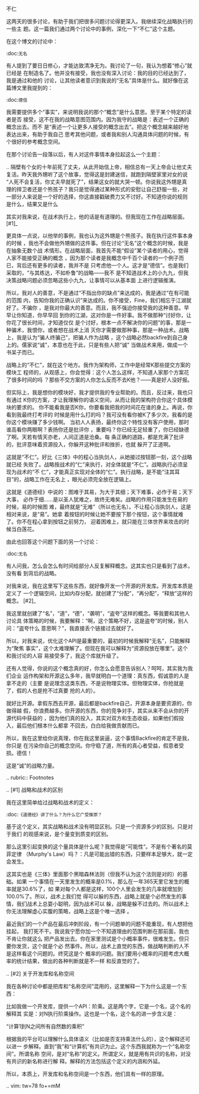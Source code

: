     
不仁

这两天的很多讨论，有助于我们把很多问题讨论得更深入。我继续深化战略执行的一些主
题。这一篇我们通过两个讨论中的事例，深化一下“不仁”这个主题。

在这个博文的讨论中：

  :doc:`无名`
  
有人提到了要日日修心，才能达致清净无为。我讨论了一句，我认为想着“修心”就已经是
在制造名了。他并没有接受，我也没有深入讨论：我的目的已经达到了，我是通过和他的
讨论，让其他读者意识到我说的“无名”具体是什么。就好像在这篇博文里我提到的：

  :doc:`德信`

我需要提供多个“事实”，来说明我说的那个“概念”是什么意思。至于某个特定的读者是否
接受，这不在我的战略意图范围内。因为我守的战略是：表述一个正确的概念出去。而不
是“表述一个让更多人接受的概念出去”。把这个概念越来越好地表达出来，有助于我自己
思考其他问题，或者我和别人沟通具体问题的时候，有个很好的参考概念空间。

在那个讨论告一段落以后，有人对这件事情本身拉起这么一个主题：

..
  隔壁有个女的十年前死了丈夫，从此开始信上帝，相信总有一天上帝会让他丈夫
  复活。昨天我外甥听了这个故事，觉得这是封建迷信，就跑到隔壁家里对女的说
  “人死不会复活，你丈夫早就死了”，结果这女的就大哭一顿。你说我这外甥是真
  理的捍卫者还是个熊孩子？我只是觉得通过某种形式的安慰让自己舒服一些，对
  一部分人来说是一个好的选择，你这直接戳破费力又不讨好。不知道你说的规则
  是什么，结果又是什么

其实对我来说，在战术执行上，他的话是有道理的。但我现在工作在战略层面。 [#1]_

更具体一点说，以他举的事例，我也认为这外甥是个熊孩子。我在执行这件事本身的时候
，我也不会做他外甥做的这件事。但在讨论“无名”这个概念的时候，我是在抽象无数个战
术情形。在战略层面，我首先不能“假设”某个读者的用心，觉得人家不能接受正确的概念
，因为那个读者是我概念中千百个读者的一个例子而已，背后还有更多的读者，我并不是
只考虑他一个人。这才是“德信”。也是我们采取的，“与其练达，不如朴鲁”的战略——我不
是不知道战术上的小九九，但我决策战略问题必须忽略这些小九九，让事情可以从基本面
上进行逻辑推演。

所以，我对人的善意，不是通过“不指出你的缺点”来达成的，我是通过“在有可能的范围
内，告知你我的正确认识”来达成的。你不接受，Fine，我们相忘于江湖就好了。不骗你
，是我对你最大的善意。而且，我不强迫你接受我的这种善意。早早让你知道，你早早回
到你的江湖，这对你是一件好事。我不做那种“讨好你，让你花了很长时间，才知道仅仅
是个讨好，根本一点不解决你的问题”的事，那是一种骗术，我恨你，或者想在战术上消
灭你才需要做那种事，那是一种战术。战略上，我是认为“骗人终骗己”，把骗人作为战略
，这个战略必然backfire到自己身上的。儒家说“诚”，本意也在于此，只是有些人把“诚”
当做战术来用，做成一个书呆子而已。

战略上的“不仁”，就在这个地方。我作为架构师，工作中是经常K那些提交方案的模块工
程师的，从观感上，你会觉得：这个人怎么这样，不知道人家那个方案花了很多时间的吗
？那些不交方案的人你怎么反而不去K他？——真是好人没好报。

但实际上，我是想你的模块好，我才提供我的专业帮助的。而且，反过来，我也只有通过
K你的方案，才让我理解你的语义空间，从而让我的架构符合你这个具体模块的要求的。
你不能看我是否K你，你要看我把我的时间花在谁的身上。再说，你看到我最终打考评的
时候是用什么打的吗？我可没有看你被K了多少次，我看的是你这个模块赚了多少钱啊。
当初人人表扬，最终你这个特性没有客户使用，那时谁高看你两眼啊？表扬你还是批评你
，重要吗？你已经无足轻重了，你已经缺德了啊。天若有情天亦老，人间正道是沧桑。每
条正确的道路，都是充满了批评的，批评意味着资源投入，你躲开这种批评和挫折，也就
躲开了正道啊。

这就是“不仁”。好比《三体》中的程心当执剑人，从她接过按钮那一刻，这个战略就已经
失败了。战略按战术的“仁”来执行，对全体就是“不仁”。战略执行必须呈现为战术的“不
仁”，才能真正实现对全体的“仁”。执行战略，是不能“注其耳目”的，战略工作在无名上
，眼光必须完全放在逻辑上。

这就是《道德经》中说的：图难于其易，为大于其细；天下难事，必作于易；天下大事，
必作于细……是以圣人犹难之，故终无难矣。战略的作用只能发生在易的时候，易的时候图
难，最终就是“无难”（所以也无名）。不让程心当执剑人，这是相对来说，是“易”。她拿
着按钮的时候让她不要按下那个按钮，这个事情就难了。你不在程心拿到按钮之前努力，
迎着困难上，就只能在三体世界来攻击的时候当白莲花。
  
由此也回答这个问题下面的另一个讨论：

  :doc:`无名`
  
有人问我，怎么会怎么有时间给部分人反复解释概念。这其实也只是看到了战术，没有看
到背后的战略。

对我来说，我在这里写下这些东西，就好像开发一个开源的开发库。开发库本质是定义了
一个逻辑空间，比如内存分配，就创建了“分配”，“再分配”，“释放”这样的概念。 [#2]_

我这里就创建了“名”，“道”，“德”，“袭明”，“盗夸”这样的概念。等我要和其他人讨论具
体策略的时候，我要解释：“啊，这个策略不好，这是盗夸”的时候，别人问：“盗夸什么
意思啊？”，我直接丢个链接过去就好了。

所以，对我来说，优化这个API是最重要的，最初的时候我解释“无名”，只能解释为“聚焦
事实”，这个太难理解了。但现在我可以解释为“资源投放在哪里”。这个和我讨论的人容
易接受多了，我这个库就升级了。

还有人觉得，你说的这个概念真的好，你怎么会愿意告诉别人？呵呵，其实我为我们企业
运作构架和开源这么多年，我早就明白一个道理：真东西，假诚意的人是拿不走的（主要
是说理念这类东西，不是说物理实体。但物理实体，你抢就是了，假的人也是抢不过真要
抢的人的）。

就好比开源。拿假东西去开源，最后都是backfire自己，开源本身是要资源的，你做得越
假，你浪费越多。你开源的东西，你的竞争对手，其实从来不会从你的开源代码中获益的
，因为他们真的投入，其实对双方和生态收益，如果他们假投入，最后他们根本什么都拿
不回去，白白给我做贡献而已。

所以，我在这里给你说真理，你在我这里装逼，这个事情Backfire的肯定不是我，你只是
在污染你自己的概念空间。你守稳了道，所有的真心者受益，假意者受损。德信！

这是“诚”的战略力量。
  
.. rubric:: Footnotes

.. [#1] 战略和战术的区别

我在这里简单给过战略和战术的定义：

  :doc:`《道德经》讲了什么？为什么它广受推崇？`

基于这个定义，其实战略和战术没有明显区别。只是一个资源多少的区别。只是对于我们
的观感来说，是个量变到质变的区别。

那么这里引起变换的这个量具体是什么呢？我觉得是“可能性”。不是有个著名的莫菲定律
（Murphy's Law）吗？：凡是可能出错的东西，只要样本足够大，就一定会发生。

这其实也是《三体》里面那个黑暗森林法则（但我不认为这个法则是对的）的基础。如果
一个事情在一天里发生的概率是0.1%，那么在一年365天里它发生的概率就是30.6%了，如
果对每个人都是这样，100个人里会发生的几率就增加到100.0%了。所以，战术上我们觉
得可以躲的东西，战略上就是个必然发生的事情，我们战术上总耍小聪明，因为战术可以
躲，战略是躲不过去的。所以战术上你无法理解虚心实腹的策略，战略上这是个唯一选择
。

最近我们的一个产品在最后冲刺阶段，有一个问题单的问题不能重现，有人想把他挂起，
我打死不干。我说我宁愿你加一个不知道理由的范围判断在那前面，我也不肯让你就这么
把产品发出去。你在家里测试是个小概率事件，很难发生。但只要你发货，这个就是个必
然事件。所以，战术上直觉的东西，做战略判断的人不是这样看这个问题的。终究这是个
概率的问题。我们要用小概率的问题考虑大概率的统计结果，做出的各种判断就是不一样
和反直觉的了。
  
.. [#2] 关于开发库和名称空间

我在各种讨论中都是把库和“名称空间”混用的，这里解释一下为什么这是一个东西：

比如我做一个开发库，提供一个API：阶乘。这是两个字，它是一个名，这个名的解释其
实是：对N执行阶乘操作。这也是一个名，这个名的进一步含义是：

“计算1到N之间所有自然数的乘积”

根据我的平台可以理解什么具体语义（比如是否支持乘法什么的），这个解释还可以进一
步解释。直到“我”和“计算机”有共识为止。这个东西我就称为一个“名称空间”。所谓名称
空间，是对“名称”的定义。所谓定义，就是用有共识的名称，对没有共识的新名称进行解
释。解释的方法包括这个定义的内涵和外延。

所以，本质上，开发库和名称空间是一个东西，他们具有一样的原理。

.. vim: tw=78 fo+=mM
